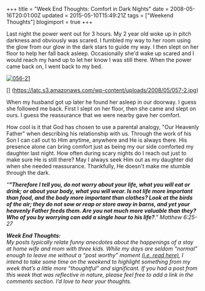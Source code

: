 +++
title = "Week End Thoughts: Comfort in Dark Nights"
date = 2008-05-16T20:01:00Z
updated = 2015-05-10T15:49:21Z
tags = ["Weekend Thoughts"]
blogimport = true 
+++

Last night the power went out for 3 hours. My 2 year old woke up in pitch darkness and obviously was scared. I fumbled my way to her room using the glow from our glow in the dark stars to guide my way.  I  then slept on her floor to help her fall back asleep. Occasionally she'd wake up scared and I would reach my hand up to let her know I was still there. When the power came back on, I went back to my bed.[  
](https://latc.s3.amazonaws.com/wp-content/uploads/2008/05/057-2.jpg)  

[![056-21](https://latc.s3.amazonaws.com/wp-content/uploads/2008/05/056-21-300x224.jpg "056-21")](https://latc.s3.amazonaws.com/wp-content/uploads/2008/05/056-21.jpg)  

 [] (https://latc.s3.amazonaws.com/wp-content/uploads/2008/05/057-2.jpg)  

When my husband got up later he found her asleep in our doorway. I guess she followed me back. First I slept on her floor, then she came and slept on ours. I guess the reassurance that we were nearby gave her comfort.  

How cool is it that God has chosen to use a parental analogy, "Our Heavenly Father" when describing his relationship with us. Through the work of his Son I can call out to Him anytime, anywhere and He is always there.  His presence alone can bring comfort just as being my our side comforted my daughter last night.  How often during scary nights do I reach out just to make sure He is still there?  May I always seek Him out as my daughter did when she needed reassurance.  Thankfully, He doesn't make me stumble through the dark.  

_"__"Therefore I tell you, do not worry about your life, what you will eat or drink; or about your body, what you will wear. Is not life more important than food, and the body more important than clothes? Look at the birds of the air; they do not sow or reap or store away in barns, and yet your heavenly Father feeds them. Are you not much more valuable than they? Who of you by worrying can add a single hour to his life?__."  Matthew 6:25-27_  

_**Week End Thoughts:**_  
_My posts typically relate funny anecdotes about the happenings of a stay at home wife and mom with three kids. While my days are seldom “normal” enough to leave me without a “post worthy” moment [(i.e. read here)](http://lifeatthecircus.com/2008/04/29/whats-up-doc/#tt), I intend to take some time on the weekend to highlight something from my week that’s a little more “thoughtful” and significant. If you had a post from this week that was reflective in nature, please feel free to add a link in the comments section. I’d love to hear your thoughts._
